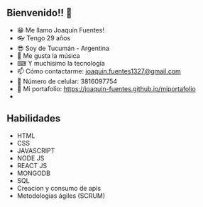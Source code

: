 ## Bienvenido!! 👋
- 😁 Me llamo Joaquín Fuentes!
- 👓 Tengo 29 años
- 😎 Soy de Tucumán - Argentina
- 🎸 Me gusta la música
- ⌨ Y muchisimo la tecnología
- 📫 Cómo contactarme: joaquin.fuentes1327@gmail.com
- 📱  Número de celular: 3816097754
- 💼 Mi portafolio: https://joaquin-fuentes.github.io/miportafolio
- 
## Habilidades
- HTML
- CSS
- JAVASCRIPT
- NODE JS
- REACT JS
- MONGODB
- SQL
- Creacion y consumo de apis
- Metodologías ágiles (SCRUM)
